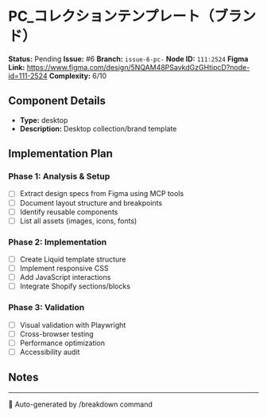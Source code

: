# PC_コレクションテンプレート（ブランド）

**Status:** Pending
**Issue:** #6
**Branch:** `issue-6-pc-`
**Node ID:** `111:2524`
**Figma Link:** https://www.figma.com/design/5NQAM48PSavkdGzGHtipcD?node-id=111-2524
**Complexity:** 6/10

## Component Details

- **Type:** desktop
- **Description:** Desktop collection/brand template

## Implementation Plan

### Phase 1: Analysis & Setup
- [ ] Extract design specs from Figma using MCP tools
- [ ] Document layout structure and breakpoints
- [ ] Identify reusable components
- [ ] List all assets (images, icons, fonts)

### Phase 2: Implementation  
- [ ] Create Liquid template structure
- [ ] Implement responsive CSS
- [ ] Add JavaScript interactions
- [ ] Integrate Shopify sections/blocks

### Phase 3: Validation
- [ ] Visual validation with Playwright
- [ ] Cross-browser testing
- [ ] Performance optimization
- [ ] Accessibility audit

## Notes

<!-- Add implementation notes here -->

---
🤖 Auto-generated by /breakdown command
